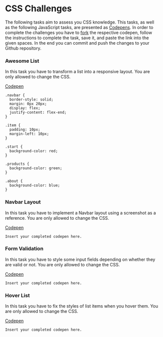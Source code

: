 # CSS Challenges

The following tasks aim to assess you CSS knowledge. This tasks, as well as the following JavaScript tasks,
are presented as [Codepens](https://codepen.io/). In order to complete the challenges you have to
[fork](https://blog.codepen.io/documentation/forks/) the respective codepen, follow the instructions to complete the task,
save it, and paste the link into the given spaces. In the end you can commit and push the changes to your Github repository.

### Awesome List

In this task you have to transform a list into a responsive layout. You are only allowed to change the CSS.

[Codepen](https://codepen.io/readonlyadditive/pen/vYxgyGz)

```
.navbar {
  border-style: solid;
  margin: 0px 20px;
  display: flex;
  justify-content: flex-end;
}

.item {
  padding: 10px;
  margin-left: 10px;
}

.start {
  background-color: red;
}

.products {
  background-color: green;
}

.about {
  background-color: blue;
}
```

### Navbar Layout

In this task you have to implement a Navbar layout using a screenshot as a reference. You are only allowed to change
the CSS.

[Codepen](https://codepen.io/readonlyadditive/pen/BaWZBmO)

`Insert your completed codepen here.`

### Form Validation

In this task you have to style some input fields depending on whether they are valid or not. You are only allowed to change
the CSS.

[Codepen](https://codepen.io/readonlyadditive/pen/qBrRqXo)

`Insert your completed codepen here.`

### Hover List

In this task you have to fix the styles of list items when you hover them. You are only allowed to change
the CSS.

[Codepen](https://codepen.io/readonlyadditive/pen/BaWpQqy)

`Insert your completed codepen here.`
